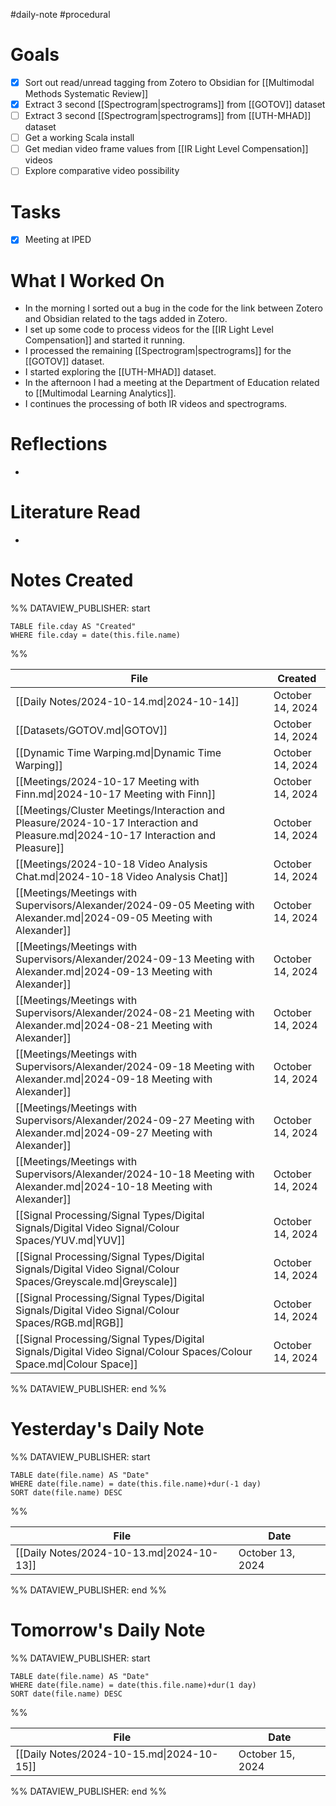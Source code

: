 #daily-note #procedural 

# Goals

- [x] Sort out read/unread tagging from Zotero to Obsidian for [[Multimodal Methods Systematic Review]]
- [x] Extract 3 second [[Spectrogram|spectrograms]] from [[GOTOV]] dataset
- [ ] Extract 3 second [[Spectrogram|spectrograms]] from [[UTH-MHAD]] dataset
- [ ] Get a working Scala install
- [ ] Get median video frame values from [[IR Light Level Compensation]] videos
- [ ] Explore comparative video possibility

# Tasks

- [x] Meeting at IPED

# What I Worked On

- In the morning I sorted out a bug in the code for the link between Zotero and Obsidian related to the tags added in Zotero.
- I set up some code to process videos for the [[IR Light Level Compensation]] and started it running.
- I processed the remaining [[Spectrogram|spectrograms]] for the [[GOTOV]] dataset.
- I started exploring the [[UTH-MHAD]] dataset.
- In the afternoon I had a meeting at the Department of Education related to [[Multimodal Learning Analytics]].
- I continues the processing of both IR videos and spectrograms.

# Reflections

- 

# Literature Read

- 

# Notes Created


%% DATAVIEW_PUBLISHER: start
```dataview
TABLE file.cday AS "Created"
WHERE file.cday = date(this.file.name)
```
%%

| File                                                                                                                               | Created          |
| ---------------------------------------------------------------------------------------------------------------------------------- | ---------------- |
| [[Daily Notes/2024-10-14.md\|2024-10-14]]                                                                                          | October 14, 2024 |
| [[Datasets/GOTOV.md\|GOTOV]]                                                                                                       | October 14, 2024 |
| [[Dynamic Time Warping.md\|Dynamic Time Warping]]                                                                                  | October 14, 2024 |
| [[Meetings/2024-10-17 Meeting with Finn.md\|2024-10-17 Meeting with Finn]]                                                         | October 14, 2024 |
| [[Meetings/Cluster Meetings/Interaction and Pleasure/2024-10-17 Interaction and Pleasure.md\|2024-10-17 Interaction and Pleasure]] | October 14, 2024 |
| [[Meetings/2024-10-18 Video Analysis Chat.md\|2024-10-18 Video Analysis Chat]]                                                     | October 14, 2024 |
| [[Meetings/Meetings with Supervisors/Alexander/2024-09-05 Meeting with Alexander.md\|2024-09-05 Meeting with Alexander]]           | October 14, 2024 |
| [[Meetings/Meetings with Supervisors/Alexander/2024-09-13 Meeting with Alexander.md\|2024-09-13 Meeting with Alexander]]           | October 14, 2024 |
| [[Meetings/Meetings with Supervisors/Alexander/2024-08-21 Meeting with Alexander.md\|2024-08-21 Meeting with Alexander]]           | October 14, 2024 |
| [[Meetings/Meetings with Supervisors/Alexander/2024-09-18 Meeting with Alexander.md\|2024-09-18 Meeting with Alexander]]           | October 14, 2024 |
| [[Meetings/Meetings with Supervisors/Alexander/2024-09-27 Meeting with Alexander.md\|2024-09-27 Meeting with Alexander]]           | October 14, 2024 |
| [[Meetings/Meetings with Supervisors/Alexander/2024-10-18 Meeting with Alexander.md\|2024-10-18 Meeting with Alexander]]           | October 14, 2024 |
| [[Signal Processing/Signal Types/Digital Signals/Digital Video Signal/Colour Spaces/YUV.md\|YUV]]                                  | October 14, 2024 |
| [[Signal Processing/Signal Types/Digital Signals/Digital Video Signal/Colour Spaces/Greyscale.md\|Greyscale]]                      | October 14, 2024 |
| [[Signal Processing/Signal Types/Digital Signals/Digital Video Signal/Colour Spaces/RGB.md\|RGB]]                                  | October 14, 2024 |
| [[Signal Processing/Signal Types/Digital Signals/Digital Video Signal/Colour Spaces/Colour Space.md\|Colour Space]]                | October 14, 2024 |

%% DATAVIEW_PUBLISHER: end %%

# Yesterday's Daily Note

%% DATAVIEW_PUBLISHER: start
```dataview
TABLE date(file.name) AS "Date"
WHERE date(file.name) = date(this.file.name)+dur(-1 day)
SORT date(file.name) DESC
```
%%

| File                                      | Date             |
| ----------------------------------------- | ---------------- |
| [[Daily Notes/2024-10-13.md\|2024-10-13]] | October 13, 2024 |

%% DATAVIEW_PUBLISHER: end %%
# Tomorrow's Daily Note

%% DATAVIEW_PUBLISHER: start
```dataview
TABLE date(file.name) AS "Date"
WHERE date(file.name) = date(this.file.name)+dur(1 day)
SORT date(file.name) DESC
```
%%

| File                                      | Date             |
| ----------------------------------------- | ---------------- |
| [[Daily Notes/2024-10-15.md\|2024-10-15]] | October 15, 2024 |

%% DATAVIEW_PUBLISHER: end %%


